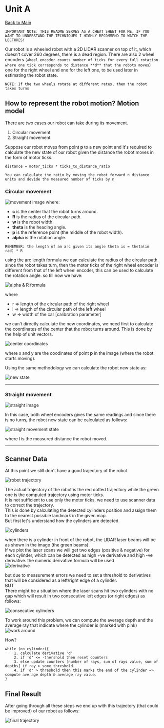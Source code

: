 # Unit A
[Back to Main](../README.md)  

`IMPORTANT NOTE: THIS README SERVES AS A CHEAT SHEET FOR ME, IF YOU WANT TO UNDERSTAND THE TECHNIQUES I HIGHLY RECOMMEND TO WATCH THE LECTURES!`  

Our robot is a wheeled robot with a 2D LIDAR scanner on top of it, which doesn't cover 360 degrees, there is a dead region.
There are also 2 wheel encoders (`wheel encoder counts number of ticks for every full rotation where one tick corresponds to distance **d** that the robots moves`) one for the right wheel and one for the left one, to be used later in estimating the robot state.  

`NOTE: If the two wheels rotate at different rates, then the robot takes turns`

## How to represent the robot motion? Motion model
There are two cases our robot can take during its movement.
1. Circular movement
2. Straight movement

Suppose our robot moves from point **p** to a new point and it's required to calculate the new state of our robot given the distance the robot moves in the form of motor ticks.
```
distance = motor_ticks * ticks_to_distance_ratio
```
`You can calculate the ratio by moving the robot forward n distance units and devide the measured number of ticks by n`
### Circular movement
![movement image](./assets/circular_move.png)
where:
* **c** is the center that the robot turns around.
* **R** is the radius of the circular path.
* **w** is the robot width.
* **theta** is the heading angle.
* **p** is the reference point (the middle of the robot width).
* **alpha** is the rotation angle.  

`REMEMBER: the length of an arc given its angle theta is = theta(in rad) * R`

using the arc length formula we can calculate the radius of the circular path.  
since the robot takes turn, then the motor ticks of the right wheel encoder is different from that of the left wheel encoder, this can be used to calculate the rotation angle.
so till now we have:  

![alpha & R formula](assets/alpha_R.png)  

where 
- r ⇒ length of the circular path of the right wheel
- l ⇒ length of the circular path of the left wheel
- w ⇒ width of the car [calibration parameter]  

we can't directly calculate the new coordinates, we need first to calculate the coordinates of the center that the robot turns around. This is done by the help of unit vectors.  

![center coordinates](assets/center.png)  

where x and y are the coodinates of point **p** in the image (where the robot starts moving).

Using the same methodology we can calculate the robot new state as:  

![new state](assets/new_state.png)

---
### Straight movement
![straight image](assets/straight.png)  

In this case, both wheel encoders gives the same readings and since there is no turns, the robot new state can be calculated as follows:  

![straight movement state](assets/straight_state.png)  

where l is the measured distance the robot moved.

---
## Scanner Data

At this point we still don't have a good trajectory of the robot  

![robot trajectory](./assets/trajectory.png)  

The actual trajectory of the robot is the red dotted trajectory while the green one is the computed trajectory using motor ticks.  
It is not sufficient to use only the motor ticks, we need to use scanner data to correct the trajectory.  
This is done by calculating the detected cylinders position and assign them to the nearest possible landmark in the given map.  
But first let's understand how the cylinders are detected.  

![cylinders](assets/cylinders.png)  

when there is a cylinder in front of the robot, the LIDAR laser beams will be as shown in the image (the green beams).  
If we plot the laser scans we will get two edges (positive & negative) for each cylinder, which can be detected as high +ve derivative and high -ve derivative. the numeric derivative formula will be used   
![derivative](assets/derivative.png)  

but due to measurement errors we need to set a threshold to derivatives that will be considered as a left/right edge of a cylinder.  
BUT  
There might be a situation where the laser scans hit two cylinders with no gap which will result in two consecutive left edges (or right edges) as follows:  

![consecutive cylinders](assets/consecutive_cylinders.png)  

To work around this problem, we can compute the average depth and the average ray that indicate where the cylinder is (marked with pink)  
![work around](assets/workaround.png)   

How?
```
while (on cylinder){
    1. calculate derivative 'd'
    2. if 'd' <= -thershold then reset counters
    3. else update counters [number of rays, sum of rays value, sum of depths] if ray > some_threshold.
    4. if 'd' > threshold then this marks the end of the cylinder => compute average depth & average ray value.
}
```

## Final Result
After going through all these steps we end up with this trajectory (that could be improved) of our robot as follows:  

![final trajectory](assets/final_trajectory.png)
